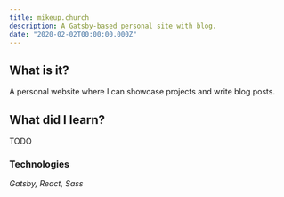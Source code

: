 ```yaml
---
title: mikeup.church
description: A Gatsby-based personal site with blog.
date: "2020-02-02T00:00:00.000Z"
---
```


## What is it?

A personal website where I can showcase projects and write blog posts.

## What did I learn?

TODO

### Technologies

_Gatsby, React, Sass_